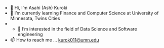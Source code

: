 - 👋 Hi, I’m Asahi (Ash) Kuroki
- 🌱 I’m currently learning Finance and Computer Science at University of Minnesota, Twins Cities
- - 👀 I’m interested in the field of Data Science and Software engineering
- 📫 How to reach me ... kurok011@umn.edu

<!---
kurokiasahi222/kurokiasahi222 is a ✨ special ✨ repository because its `README.md` (this file) appears on your GitHub profile.
You can click the Preview link to take a look at your changes.
--->
